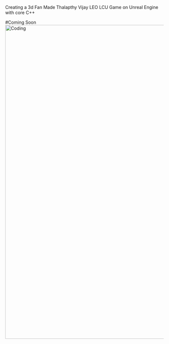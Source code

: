 Creating a 3d Fan Made Thalapthy Vijay LEO LCU Game on Unreal Engine with core C++

#Coming Soon
<img align="left" alt="Coding" width="1000" src="https://github.com/prathakpr/Leo_LCU_Game/blob/master/LeoThumb.png">
